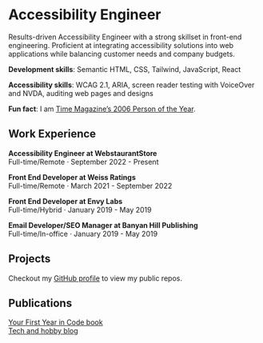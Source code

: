 # Accessibility Engineer

Results-driven Accessibility Engineer with a strong skillset in front-end engineering. Proficient at integrating accessibility solutions into web applications while balancing customer needs and company budgets.

**Development skills**: Semantic HTML, CSS, Tailwind, JavaScript, React

**Accessibility skills**: WCAG 2.1, ARIA, screen reader testing with VoiceOver and NVDA, auditing web pages and designs

**Fun fact**: I am [Time Magazine’s 2006 Person of the Year](https://en.wikipedia.org/wiki/You_%28Time_Person_of_the_Year%29).

## Work Experience

**Accessibility Engineer at WebstaurantStore**<br/>
Full-time/Remote · September 2022 - Present

**Front End Developer at Weiss Ratings**<br/>
Full-time/Remote · March 2021 - September 2022

**Front End Developer at Envy Labs**<br/>
Full-time/Hybrid · January 2019 - May 2019

**Email Developer/SEO Manager at Banyan Hill Publishing**<br/>
Full-time/In-office · January 2019 - May 2019

## Projects

Checkout my [GitHub profile](https://github.com/caseyocampo) to view my public repos.

## Publications

<span style="text-decoration: underline">[Your First Year in Code book](https://leanpub.com/firstyearincode)</span><br/>
<span style="text-decoration: underline">[Tech and hobby blog](https://www.caseyocampo.com/)</span>
